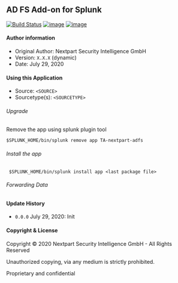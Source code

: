 ## AD FS Add-on for Splunk

[![Build Status](https://dev.azure.com/NEXTPART/Splunksters/_apis/build/status/TA-nextpart-adfs?branchName=master)](https://dev.azure.com/NEXTPART/Splunksters/_build/latest?definitionId=61&branchName=master)
[![image](https://img.shields.io/badge/Maintained%20in-Azure%20DevOps-1f425f.svg?logo=Azure%20DevOps)](https://dev.azure.com/NEXTPART/Splunksters)
[![image](https://img.shields.io/badge/Contact-NEXTPART-1abc9c.svg)](mailto:info@nextpart.io)

#### Author information

- Original Author: Nextpart Security Intelligence GmbH
- Version: `X.X.X` (dynamic)
- Date: July 29, 2020

#### Using this Application

- Source: `<SOURCE>`
- Sourcetype(s): `<SOURCETYPE>`

###### Upgrade

Remove the app using splunk plugin tool

```
$SPLUNK_HOME/bin/splunk remove app TA-nextpart-adfs
```

###### Install the app

```
 $SPLUNK_HOME/bin/splunk install app <last package file>
```

###### Forwarding Data

#### Update History

- `0.0.0` July 29, 2020: Init

#### Copyright & License

Copyright © 2020 Nextpart Security Intelligence GmbH - All Rights Reserved

Unauthorized copying, via any medium is strictly prohibited.

Proprietary and confidential
